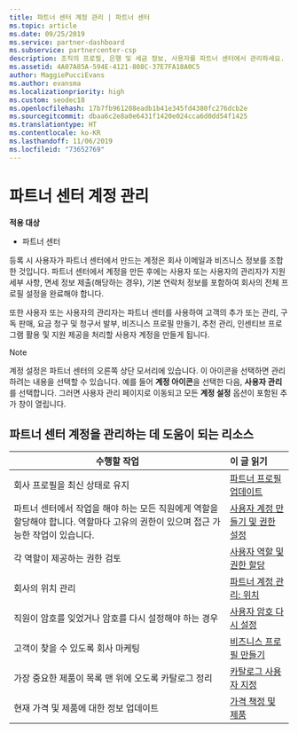 ```yaml
---
title: 파트너 센터 계정 관리 | 파트너 센터
ms.topic: article
ms.date: 09/25/2019
ms.service: partner-dashboard
ms.subservice: partnercenter-csp
description: 조직의 프로필, 은행 및 세금 정보, 사용자를 파트너 센터에서 관리하세요.
ms.assetid: 4A07A85A-594E-4121-808C-37E7FA18A0C5
author: MaggiePucciEvans
ms.author: evansma
ms.localizationpriority: high
ms.custom: seodec18
ms.openlocfilehash: 17b7fb961208eadb1b41e345fd4380fc276dcb2e
ms.sourcegitcommit: dbaa6c2e8a0e6431f1420e024cca6d0dd54f1425
ms.translationtype: HT
ms.contentlocale: ko-KR
ms.lasthandoff: 11/06/2019
ms.locfileid: "73652769"
---
```

# <a name="manage-your-partner-center-account"></a>파트너 센터 계정 관리

**적용 대상**

-  파트너 센터

등록 시 사용자가 파트너 센터에서 만드는 계정은 회사 이메일과 비즈니스 정보를 조합한 것입니다. 파트너 센터에서 계정을 만든 후에는 사용자 또는 사용자의 관리자가 지원 세부 사항, 면세 정보 제출(해당하는 경우), 기본 연락처 정보를 포함하여 회사의 전체 프로필 설정을 완료해야 합니다. 

또한 사용자 또는 사용자의 관리자는 파트너 센터를 사용하여 고객의 추가 또는 관리, 구독 판매, 요금 청구 및 청구서 발부, 비즈니스 프로필 만들기, 추천 관리, 인센티브 프로그램 활용 및 지원 제공을 처리할 사용자 계정을 만들게 됩니다.

>[!NOTE]
>계정 설정은 파트너 센터의 오른쪽 상단 모서리에 있습니다. 이 아이콘을 선택하면 관리하려는 내용을 선택할 수 있습니다. 예를 들어 **계정 아이콘**을 선택한 다음, **사용자 관리**를 선택합니다. 그러면 사용자 관리 페이지로 이동되고 모든 **계정 설정** 옵션이 포함된 추가 창이 열립니다.


## <a name="resources-to-help-you-manage-your-partner-center-account"></a>파트너 센터 계정을 관리하는 데 도움이 되는 리소스

|**수행할 작업**   |**이 글 읽기**   |
|-----------------------|:-----------------------|
|회사 프로필을 최신 상태로 유지   |[파트너 프로필 업데이트](update-your-partner-profile.md)|
|파트너 센터에서 작업을 해야 하는 모든 직원에게 역할을 할당해야 합니다. 역할마다 고유의 권한이 있으며 접근 가능한 작업이 있습니다.|[사용자 계정 만들기 및 권한 설정](create-user-accounts-and-set-permissions.md)|
|각 역할이 제공하는 권한 검토|[사용자 역할 및 권한 할당](permissions-overview.md)
|회사의 위치 관리|[파트너 계정 관리: 위치](manage-locations.md)
|직원이 암호를 잊었거나 암호를 다시 설정해야 하는 경우  |[사용자 암호 다시 설정](reset-a-user-password.md)|
|고객이 찾을 수 있도록 회사 마케팅   |[비즈니스 프로필 만들기](create-a-marketing-profile.md)|
|가장 중요한 제품이 목록 맨 위에 오도록 카탈로그 정리   |[카탈로그 사용자 지정](customize-the-catalog.md)|
|현재 가격 및 제품에 대한 정보 업데이트   |[가격 책정 및 제품](pricing-and-offers.md)|













 

 



